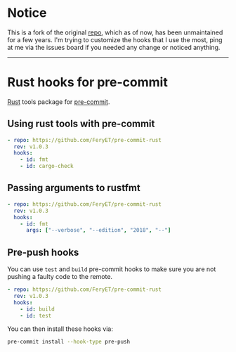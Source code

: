 # Notice

This is a fork of the original [repo](https://github.com/doublify/pre-commit-rust), which as of now, has been unmaintained for a few years. I'm trying to customize the hooks that I use the most, ping at me via the issues board if you needed any change or noticed anything.

---

# Rust hooks for pre-commit

[Rust](https://www.rust-lang.org) tools package for [pre-commit](https://pre-commit.com).

## Using rust tools with pre-commit

```yaml
- repo: https://github.com/FeryET/pre-commit-rust
  rev: v1.0.3
  hooks:
    - id: fmt
    - id: cargo-check
```

## Passing arguments to rustfmt

```yaml
- repo: https://github.com/FeryET/pre-commit-rust
  rev: v1.0.3
  hooks:
    - id: fmt
      args: ["--verbose", "--edition", "2018", "--"]
```

## Pre-push hooks

You can use `test` and `build` pre-commit hooks to make sure you are not pushing a faulty code to the remote.

```yaml
- repo: https://github.com/FeryET/pre-commit-rust
  rev: v1.0.3
  hooks:
    - id: build
    - id: test
```

You can then install these hooks via:

```sh
pre-commit install --hook-type pre-push
```

